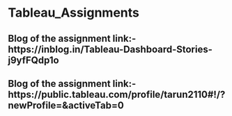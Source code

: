 # Tableau_Assignments
<h2>Blog of the assignment link:- https://inblog.in/Tableau-Dashboard-Stories-j9yfFQdp1o</h2>
<h2>Blog of the assignment link:- https://public.tableau.com/profile/tarun2110#!/?newProfile=&activeTab=0</h2>
